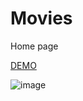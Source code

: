 # Movies

Home page

[DEMO](https://zw6er.csb.app/)

![image](https://user-images.githubusercontent.com/17526871/120230026-15077980-c26c-11eb-8396-79bd381ccd6e.png)

